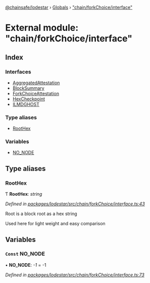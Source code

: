 [@chainsafe/lodestar](../README.md) › [Globals](../globals.md) › ["chain/forkChoice/interface"](_chain_forkchoice_interface_.md)

# External module: "chain/forkChoice/interface"

## Index

### Interfaces

* [AggregatedAttestation](../interfaces/_chain_forkchoice_interface_.aggregatedattestation.md)
* [BlockSummary](../interfaces/_chain_forkchoice_interface_.blocksummary.md)
* [ForkChoiceAttestation](../interfaces/_chain_forkchoice_interface_.forkchoiceattestation.md)
* [HexCheckpoint](../interfaces/_chain_forkchoice_interface_.hexcheckpoint.md)
* [ILMDGHOST](../interfaces/_chain_forkchoice_interface_.ilmdghost.md)

### Type aliases

* [RootHex](_chain_forkchoice_interface_.md#roothex)

### Variables

* [NO_NODE](_chain_forkchoice_interface_.md#const-no_node)

## Type aliases

###  RootHex

Ƭ **RootHex**: *string*

*Defined in [packages/lodestar/src/chain/forkChoice/interface.ts:43](https://github.com/ChainSafe/lodestar/blob/1b619203f/packages/lodestar/src/chain/forkChoice/interface.ts#L43)*

Root is a block root as a hex string

Used here for light weight and easy comparison

## Variables

### `Const` NO_NODE

• **NO_NODE**: *-1* = -1

*Defined in [packages/lodestar/src/chain/forkChoice/interface.ts:73](https://github.com/ChainSafe/lodestar/blob/1b619203f/packages/lodestar/src/chain/forkChoice/interface.ts#L73)*
